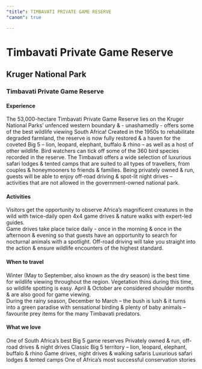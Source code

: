 ```yaml
---
"title": TIMBAVATI PRIVATE GAME RESERVE
"canon": true

---
```


# Timbavati Private Game Reserve
## Kruger National Park
### Timbavati Private Game Reserve

#### Experience
The 53,000-hectare Timbavati Private Game Reserve lies on the Kruger National Parks’ unfenced western boundary &amp; - unashamedly - offers some of the best wildlife viewing South Africa!
Created in the 1950s to rehabilitate degraded farmland, the reserve is now fully restored &amp; a haven for the coveted Big 5 – lion, leopard, elephant, buffalo &amp; rhino – as well as a host of other wildlife.  Bird watchers can tick off some of the 360 bird species recorded in the reserve.
The Timbavati offers a wide selection of luxurious safari lodges &amp; tented camps that are suited to all types of travellers, from couples &amp; honeymooners to friends &amp; families.
Being privately owned &amp; run, guests will be able to enjoy off-road driving &amp; spot-lit night drives – activities that are not allowed in the government-owned national park.

#### Activities
Visitors get the opportunity to observe Africa’s magnificent creatures in the wild with twice-daily open 4x4 game drives &amp; nature walks with expert-led guides.  
Game drives take place twice daily - once in the morning &amp; once in the afternoon &amp; evening so that guests have an opportunity to search for nocturnal animals with a spotlight.
Off-road driving will take you straight into the action &amp; ensure wildlife encounters of the highest standard.

#### When to travel
Winter (May to September, also known as the dry season) is the best time for wildlife viewing throughout the region.  Vegetation thins during this time, so wildlife spotting is easy.
April &amp; October are considered shoulder months &amp; are also good for game viewing.  
During the rainy season, December to March – the bush is lush &amp; it turns into a green paradise with sensational birding &amp; plenty of baby animals – favourite prey items for the many Timbavati predators.


#### What we love
One of South Africa’s best Big 5 game reserves
Privately owned &amp; run, off-road drives &amp; night drives 
Classic Big 5 territory – lion, leopard, elephant, buffalo &amp; rhino
Game drives, night drives &amp; walking safaris 
Luxurious safari lodges &amp; tented camps
One of Africa’s most successful conservation stories
